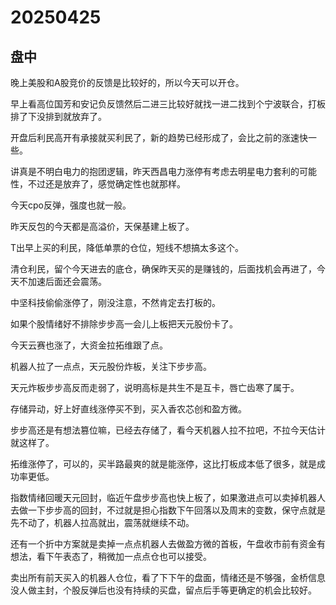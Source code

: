 # 20250425

## 盘中

晚上美股和A股竞价的反馈是比较好的，所以今天可以开仓。

早上看高位国芳和安记负反馈然后二进三比较好就找一进二找到个宁波联合，打板排了下没排到就放弃了。

开盘后利民高开有承接就买利民了，新的趋势已经形成了，会比之前的涨速快一些。

讲真是不明白电力的抱团逻辑，昨天西昌电力涨停有考虑去明星电力套利的可能性，不过还是放弃了，感觉确定性也就那样。

今天cpo反弹，强度也就一般。

昨天反包的今天都是高溢价，天保基建上板了。

T出早上买的利民，降低单票的仓位，短线不想搞太多这个。

清仓利民，留个今天进去的底仓，确保昨天买的是赚钱的，后面找机会再进了，今天不加速后面还会震荡。

中坚科技偷偷涨停了，刚没注意，不然肯定去打板的。

如果个股情绪好不排除步步高一会儿上板把天元股份卡了。

今天云赛也涨了，大资金拉拓维跟了点。

机器人拉了一点点，天元股份炸板，关注下步步高。

天元炸板步步高反而走弱了，说明高标是共生不是互卡，唇亡齿寒了属于。

存储异动，好上好直线涨停买不到，买入香农芯创和盈方微。

步步高还是有想法篡位嘛，已经去存储了，看今天机器人拉不拉吧，不拉今天估计就这样了。

拓维涨停了，可以的，买半路最爽的就是能涨停，这比打板成本低了很多，就是成功率更低。

指数情绪回暖天元回封，临近午盘步步高也快上板了，如果激进点可以卖掉机器人去做一下步步高的回封，不过就是担心指数下午回落以及周末的变数，保守点就是先不动了，机器人拉高就出，震荡就继续不动。

还有一个折中方案就是卖掉一点点机器人去做盈方微的首板，午盘收市前有资金有想法，看下午表态了，稍微加一点点仓也可以接受。

卖出所有前天买入的机器人仓位，看了下下午的盘面，情绪还是不够强，金桥信息没人做主封，个股反弹后也没有持续的买盘，留点后手等更确定的机会比较好。

